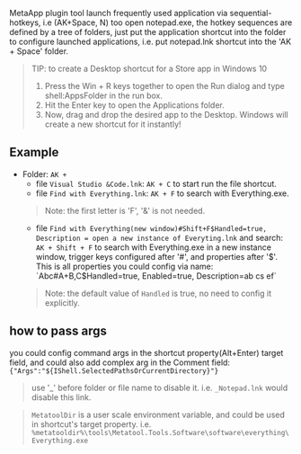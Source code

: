 ﻿MetaApp plugin tool launch frequently used application via sequential-hotkeys, i.e (AK+Space, N) too open notepad.exe, the hotkey sequences are defined by a tree of folders, just put the application shortcut into the folder to configure launched applications, i.e. put notepad.lnk shortcut into the 'AK + Space' folder.


> TIP: to create a Desktop shortcut for a Store app in Windows 10
> 1. Press the Win + R keys together to open the Run dialog and type shell:AppsFolder in the run box.
> 1. Hit the Enter key to open the Applications folder.
> 1. Now, drag and drop the desired app to the Desktop. Windows will create a new shortcut for it instantly!


## Example
* Folder: `AK +`
  * file `Visual Studio &Code.lnk`: `AK + C` to start run the file shortcut.
  * file `Find with Everything.lnk`: `AK + F` to search with Everything.exe.
   > Note: the first letter is 'F', '&' is not needed.
  * file `Find with Everything(new window)#Shift+F$Handled=true, Description = open a new instance of Everyting.lnk` and search: `AK + Shift + F` to search with Everything.exe in a new instance window, trigger keys configured after '#', and properties after '$'. This is all properties you could config via name: `Abc#A+B,C$Handled=true, Enabled=true, Description=ab cs ef`
  > Note: the default value of `Handled` is true, no need to config it explicitly.

## how to pass args
 you could config command args in the shortcut property(Alt+Enter) target field, and could also add complex arg in the Comment field: `{"Args":"${IShell.SelectedPathsOrCurrentDirectory}"}`

> use '_' before folder or file name to disable it. i.e. `_Notepad.lnk` would disable this link.

> `MetatoolDir` is a user scale environment variable, and could be used in shortcut's target property. i.e. `%metatooldir%\tools\Metatool.Tools.Software\software\everything\Everything.exe`